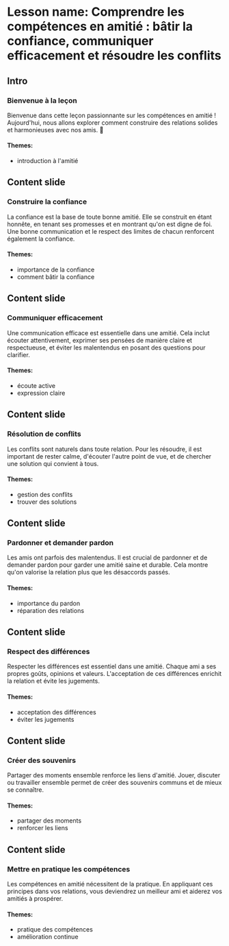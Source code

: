 # Lesson name: Comprendre les compétences en amitié : bâtir la confiance, communiquer efficacement et résoudre les conflits

## Intro

### Bienvenue à la leçon

Bienvenue dans cette leçon passionnante sur les compétences en amitié ! Aujourd'hui, nous allons explorer comment construire des relations solides et harmonieuses avec nos amis. 🤝

#### **Themes:**
- introduction à l'amitié

## Content slide

### Construire la confiance

La confiance est la base de toute bonne amitié. Elle se construit en étant honnête, en tenant ses promesses et en montrant qu'on est digne de foi. Une bonne communication et le respect des limites de chacun renforcent également la confiance.

#### **Themes:**
- importance de la confiance
- comment bâtir la confiance

## Content slide

### Communiquer efficacement

Une communication efficace est essentielle dans une amitié. Cela inclut écouter attentivement, exprimer ses pensées de manière claire et respectueuse, et éviter les malentendus en posant des questions pour clarifier.

#### **Themes:**
- écoute active
- expression claire

## Content slide

### Résolution de conflits

Les conflits sont naturels dans toute relation. Pour les résoudre, il est important de rester calme, d'écouter l'autre point de vue, et de chercher une solution qui convient à tous.

#### **Themes:**
- gestion des conflits
- trouver des solutions

## Content slide

### Pardonner et demander pardon

Les amis ont parfois des malentendus. Il est crucial de pardonner et de demander pardon pour garder une amitié saine et durable. Cela montre qu'on valorise la relation plus que les désaccords passés.

#### **Themes:**
- importance du pardon
- réparation des relations

## Content slide

### Respect des différences

Respecter les différences est essentiel dans une amitié. Chaque ami a ses propres goûts, opinions et valeurs. L'acceptation de ces différences enrichit la relation et évite les jugements.

#### **Themes:**
- acceptation des différences
- éviter les jugements

## Content slide

### Créer des souvenirs

Partager des moments ensemble renforce les liens d'amitié. Jouer, discuter ou travailler ensemble permet de créer des souvenirs communs et de mieux se connaître.

#### **Themes:**
- partager des moments
- renforcer les liens

## Content slide

### Mettre en pratique les compétences

Les compétences en amitié nécessitent de la pratique. En appliquant ces principes dans vos relations, vous deviendrez un meilleur ami et aiderez vos amitiés à prospérer.

#### **Themes:**
- pratique des compétences
- amélioration continue
